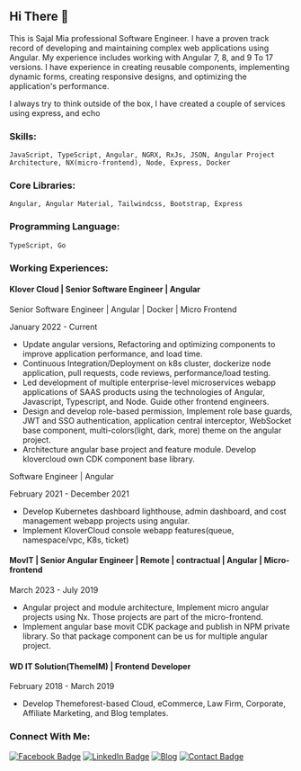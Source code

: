 ## Hi There 👋

This is Sajal Mia professional Software Engineer. I have a proven track record of developing and maintaining complex web applications using Angular. My experience includes working with Angular 7, 8, and 9 To 17 versions. I have experience in creating reusable components, implementing dynamic forms, creating responsive designs, and optimizing the application's performance.

I always try to think outside of the box, I have created a couple of services using express, and echo

### Skills:
```
JavaScript, TypeScript, Angular, NGRX, RxJs, JSON, Angular Project Architecture, NX(micro-frontend), Node, Express, Docker
```

### Core Libraries:
 ```
 Angular, Angular Material, Tailwindcss, Bootstrap, Express
 ```

### Programming Language:
```
TypeScript, Go
```

### Working Experiences:

#### Klover Cloud | Senior Software Engineer | Angular

Senior Software Engineer | Angular | Docker | Micro Frontend	

January 2022 - Current
  - Update angular versions, Refactoring and optimizing components to improve application performance, and load time.
  - Continuous Integration/Deployment on k8s cluster, dockerize node application, pull requests, code reviews, performance/load testing.
  - Led development of multiple enterprise-level microservices webapp applications of SAAS products using the technologies of Angular, Javascript, Typescript, and Node. Guide other frontend engineers.
  - Design and develop role-based permission, Implement role base guards, JWT and SSO authentication, application central interceptor, WebSocket base component, multi-colors(light, dark, more) theme on the angular project.
  - Architecture angular base project and feature module. Develop klovercloud own CDK component base library.

Software Engineer | Angular

February 2021 - December 2021
  - Develop Kubernetes dashboard lighthouse, admin dashboard, and cost management webapp projects using angular.
  - Implement KloverCloud console webapp features(queue, namespace/vpc, K8s, ticket)

#### MovIT | Senior Angular Engineer | Remote | contractual | Angular | Micro-frontend

March 2023 - July 2019
  - Angular project and module architecture, Implement micro angular projects using Nx. Those projects are part of the micro-frontend.
  - Implement angular base movit CDK package and publish in NPM private library. So that package component can be us for multiple angular project.

#### WD IT Solution(ThemeIM) | Frontend Developer

February 2018 - March 2019
  - Develop Themeforest-based Cloud, eCommerce, Law Firm, Corporate, Affiliate Marketing, and Blog templates.

### Connect With Me:
[![Facebook Badge](https://img.shields.io/badge/Facebook-1877F2?style=for-the-badge&logo=facebook&logoColor=white)](https://www.facebook.com/sajalmia381)
[![LinkedIn Badge](https://img.shields.io/badge/LinkedIn-0077B5?style=for-the-badge&logo=linkedin&logoColor=white)](https://www.linkedin.com/in/sajalmia381)
[![Blog](https://img.shields.io/badge/BLOG-Follow-ec407a?style=for-the-badge&color=212121)](https://techincent.com)
[![Contact Badge](https://img.shields.io/badge/website-3ea982?style=for-the-badge&logo=About.me&logoColor=white)](https://sajalmia381.github.io)
